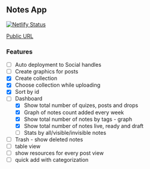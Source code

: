 ## Notes App

[![Netlify Status](https://api.netlify.com/api/v1/badges/4b034bd0-06d8-4087-a4e1-fb0c99603985/deploy-status)](https://app.netlify.com/sites/bbox-notes-app/deploys)

[Public URL](https://bbox-notes-app.netlify.com)

### Features

- [ ] Auto deployment to Social handles
- [ ] Create graphics for posts
- [x] Create collection
- [x] Choose collection while uploading
- [x] Sort by id
- [ ] Dashboard
  - [x] Show total number of quizes, posts and drops
  - [x] Graph of notes count added every week
  - [x] Show total number of notes by tags - graph
  - [x] Show total number of notes live, ready and draft
  - [ ] Stats by all/visible/invisible notes
- [ ] Trash - show deleted notes
- [ ] table view
- [ ] show resources for every post view
- [ ] quick add with categorization

